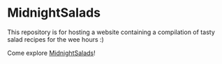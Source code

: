 # MidnightSalads
This repository is for hosting a website containing a compilation of tasty salad recipes for the wee hours :)

Come explore [MidnightSalads](https://nicodeshler.github.io/MidnightSalads/)!
